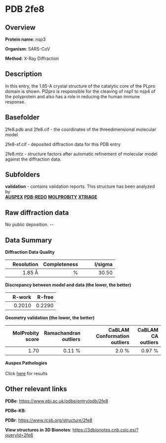 # PDB 2fe8

## Overview

**Protein name**: nsp3

**Organism**: SARS-CoV

**Method**: X-Ray Diffraction

## Description

In this entry, the 1.85-A crystal structure of the catalytic core of the PLpro domain is shown. Pl2pro is responsible for the cleaving of nsp1 to nsp4 of the polyprotein and also has a role in reducing the human immune response.

## Basefolder

2fe8.pdb and 2fe8.cif - the coordinates of the threedimensional molecular model

2fe8-sf.cif - deposited diffraction data for this PDB entry

2fe8.mtz - structure factors after automatic refinement of molecular model against the diffraction data.

## Subfolders





**validation** - contains validation reports. This structure has been analyzed by <br>[**AUSPEX**](https://github.com/thorn-lab/coronavirus_structural_task_force/tree/master/pdb/nsp3/SARS-CoV/2fe8/validation/auspex) [**PDB-REDO**](https://github.com/thorn-lab/coronavirus_structural_task_force/tree/master/pdb/nsp3/SARS-CoV/2fe8/validation/pdb-redo) [**MOLPROBITY**](https://github.com/thorn-lab/coronavirus_structural_task_force/tree/master/pdb/nsp3/SARS-CoV/2fe8/validation/molprobity) [**XTRIAGE**](https://github.com/thorn-lab/coronavirus_structural_task_force/blob/master/pdb/nsp3/SARS-CoV/2fe8/validation/Xtriage_output.log)   



## Raw diffraction data

No public deposition. --<br> 

## Data Summary
**Diffraction Data Quality**

|   | Resolution | Completeness| I/sigma |
|---|-------------:|----------------:|--------------:|
|   |1.85 Å|      %|<img width=50/>30.50|

**Discrepancy between model and data (the lower, the better)**

|   | **R-work**| **R-free**   
|---|-------------:|----------------:|           
||  0.2010|  0.2290|

**Geometry validation (the lower, the better)**

|   |**MolProbity<br>score**| **Ramachandran<br>outliers** | **CaBLAM<br>Conformation outliers** | **CaBLAM<br>CA outliers** |
|---|-------------:|----------------:|----------------:|----------------:|
||  1.70|  0.11 %|2.0 %|0.97 %|

**Auspex Pathologies**<br> <br>Click [here](https://github.com/thorn-lab/coronavirus_structural_task_force/blob/master/pdb/nsp3/SARS-CoV/2fe8/validation/auspex/2fe8_auspex_comments.txt)  for results

 



## Other relevant links 
**PDBe**:  https://www.ebi.ac.uk/pdbe/entry/pdb/2fe8

**PDBe-KB**:  
 
**PDBr**: https://www.rcsb.org/structure/2fe8 

**View structures in 3D Bionotes**: https://3dbionotes.cnb.csic.es/?queryId=2fe8

